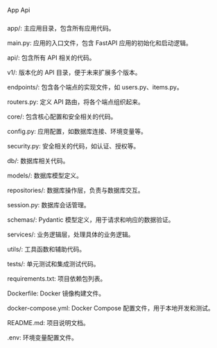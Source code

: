 App Api

###

app/: 主应用目录，包含所有应用代码。

main.py: 应用的入口文件，包含 FastAPI 应用的初始化和启动逻辑。

api/: 包含所有 API 相关的代码。

v1/: 版本化的 API 目录，便于未来扩展多个版本。

endpoints/: 包含各个端点的实现文件，如 users.py、items.py。

routers.py: 定义 API 路由，将各个端点组织起来。

core/: 包含核心配置和安全相关的代码。

config.py: 应用配置，如数据库连接、环境变量等。

security.py: 安全相关的代码，如认证、授权等。

db/: 数据库相关代码。

models/: 数据库模型定义。

repositories/: 数据库操作层，负责与数据库交互。

session.py: 数据库会话管理。

schemas/: Pydantic 模型定义，用于请求和响应的数据验证。

services/: 业务逻辑层，处理具体的业务逻辑。

utils/: 工具函数和辅助代码。

tests/: 单元测试和集成测试代码。

requirements.txt: 项目依赖包列表。

Dockerfile: Docker 镜像构建文件。

docker-compose.yml: Docker Compose 配置文件，用于本地开发和测试。

README.md: 项目说明文档。

.env: 环境变量配置文件。
